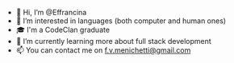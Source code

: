 - 👋 Hi, I’m @Effrancina
- 👀 I’m interested in languages (both computer and human ones)
- 🎓 I'm a CodeClan graduate
- 🌱 I’m currently learning more about full stack development
- 📫 You can contact me on f.v.menichetti@gmail.com
